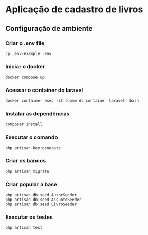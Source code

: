 # Aplicação de cadastro de livros

## Configuração de ambiente

### Criar o .env file
```
cp .env-example .env
```

### Iniciar o docker
```
docker compose up
```

### Acessar o container do laravel
```
docker container exec -it [nome do container laravel] bash
```

### Instalar as dependências
```
composer install
```

### Executar o comando
```
php artisan key:generate
```

### Criar os bancos
```
php artisan migrate
```

### Criar popular a base
```
php artisan db:seed AutorSeeder
php artisan db:seed AssuntoSeeder
php artisan db:seed LivroSeeder
```

### Executar os testes
```
php artisan test
```
